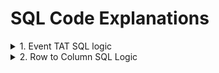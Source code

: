 # SQL Code Explanations

<details>
    <summary>1. Event TAT SQL logic </summary>

## SQl query to find the date time difference between two events

> Please refer "Events TAT.sql" for the code used for this example. 

### Step 1: - Get all the Events between start and end event
``` SQL
SELECT 
    * 
INTO #EVENTSLIST
FROM 
    HOLDTIMETAT H1
WHERE EVENT_DATE
    BETWEEN
        (
            SELECT 
                EVENT_DATE
            FROM 
                HOLDTIMETAT H2
            WHERE EVENT_NAME IN ('Event Start')
            AND H1.APP_NO = H2.APP_NO
            AND EVENT_DATE = (
                SELECT 
                    MIN(EVENT_DATE)
                FROM 
                    HOLDTIMETAT H3
                WHERE EVENT_NAME IN('Event Start')
                AND H2.APP_NO = H3.APP_NO
            )
        )
    AND 
    (
            SELECT
                EVENT_DATE
            FROM
                HOLDTIMETAT H2
            WHERE EVENT_NAME IN ('Event End')
            AND H1.APP_NO = H2.APP_NO
            AND EVENT_DATE = (
                SELECT
                    MAX(EVENT_DATE)
                FROM
                    HOLDTIMETAT H3
                WHERE EVENT_NAME IN('Event End')
                AND H2.APP_NO = H3.APP_NO
            )
        )
```

### Step 2 :- Fetch the Hold and Released date to calculate the date difference

```SQL
SELECT
    APP_NO,
    EVENT_DATE,
    EVENT_NAME
INTO #PEND_DATE
FROM #EVENTSLIST
WHERE 
    EVENT_NAME IN ('Hold', 'Released')
ORDER BY 1,2
```

### Step 3 :- Find the number of time the Hold event was triggered and calculate the datedifference between Hold and Released date

```SQL
SELECT 
    A.*, 
    ROW_NUMBER() OVER (PARTITION BY APP_NO ORDER BY EVENT_DATE ASC) AS PEND_COUNT,
    DATEDIFF(DAY,EVENT_DATE, NEXT_PEND_STATE_TIME) AS PEND_TIME
FROM
    (
        SELECT 
            APP_NO,
            EVENT_DATE,
            EVENT_NAME,
            LEAD(EVENT_NAME) OVER (PARTITION BY APP_NO ORDER BY EVENT_NAME ASC) NEXT_PEND_STATE,
            LEAD (EVENT_DATE) OVER (PARTITION BY APP_NO ORDER BY EVENT_DATE ASC) NEXT_PEND_STATE_TIME
        FROM #PEND_DATE
    ) A
WHERE 
    EVENT_NAME = 'Hold' 
    AND NEXT_PEND_STATE = 'Released'
```
> Result :

![Event TAT Result](SQL/Event_TAT.png)

</details>

<details>
    <summary>2. Row to Column SQL Logic </summary>

### Fetch and save the event start date into a temp table

```SQL
SELECT  
    APP_NO, 
    EVENT_DATE AS EVENT_START_DATE
INTO #START_DATE
FROM HOLDTIMETAT
WHERE EVENT_NAME IN ('Event Start');
```
### Fetch and save the event end date into a temp table

```SQL
SELECT
    APP_NO,
    EVENT_DATE AS EVENT_END_DATE
INTO #END_DATE
FROM HOLDTIMETAT
WHERE EVENT_NAME IN('Event End');
```
### Joing the temp tables with the main table with the application number to get the data in the required format

```SQL
SELECT 
    DISTINCT H1.APP_NO,
    EVENT_START_DATE,
    EVENT_END_DATE
FROM HOLDTIMETAT H1
LEFT JOIN #START_DATE D1
ON H1.APP_NO = D1.APP_NO
LEFT JOIN #END_DATE D2
ON H1.APP_NO = D2.APP_NO
```
> Result :

![Row to Column](SQL/Row_to_column.png)
</details>